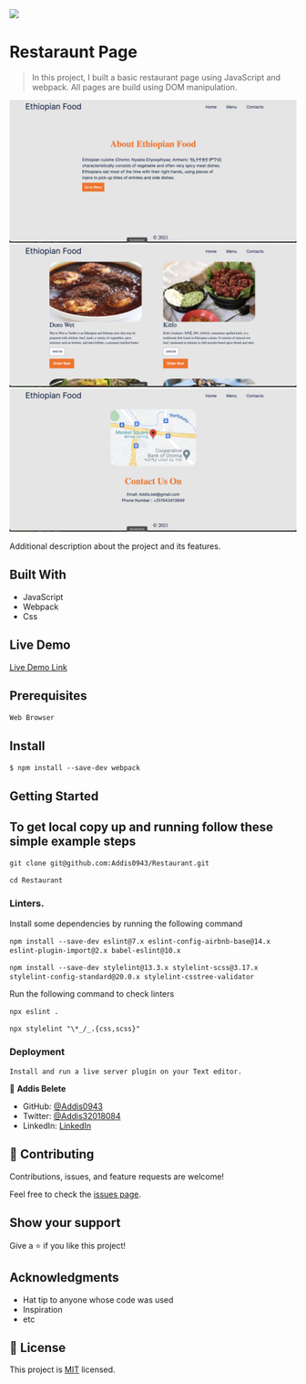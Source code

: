 ![](https://img.shields.io/badge/Microverse-blueviolet)

# Restaraunt Page

> In this project, I built a basic restaurant page using JavaScript and webpack. All pages are build using DOM manipulation.

![screenshot](./assets/home_page.png)
![screenshot](./assets/menu_page.png)
![screenshot](./assets/contact_page.png)

Additional description about the project and its features.

## Built With

- JavaScript
- Webpack
- Css

## Live Demo

[Live Demo Link](https://mystifying-knuth-91d732.netlify.app)

## Prerequisites

```
Web Browser
```

## Install

```
$ npm install --save-dev webpack

```

## Getting Started

## To get local copy up and running follow these simple example steps

```
git clone git@github.com:Addis0943/Restaurant.git
```

```
cd Restaurant
```

### Linters.

Install some dependencies by running the following command

```
npm install --save-dev eslint@7.x eslint-config-airbnb-base@14.x eslint-plugin-import@2.x babel-eslint@10.x
```

```
npm install --save-dev stylelint@13.3.x stylelint-scss@3.17.x stylelint-config-standard@20.0.x stylelint-csstree-validator
```

Run the following command to check linters

```
npx eslint .
```

```
npx stylelint "\*_/_.{css,scss}"
```

### Deployment

```
Install and run a live server plugin on your Text editor.
```

👤 **Addis Belete**

- GitHub: [@Addis0943](https://github.com/Addis0943)
- Twitter: [@Addis32018084](https://twitter.com/Addis32018084)
- LinkedIn: [LinkedIn](https://www.linkedin.com/in/addis-belete-134b98191/)

## 🤝 Contributing

Contributions, issues, and feature requests are welcome!

Feel free to check the [issues page](../../issues/).

## Show your support

Give a ⭐️ if you like this project!

## Acknowledgments

- Hat tip to anyone whose code was used
- Inspiration
- etc

## 📝 License

This project is [MIT](./MIT.md) licensed.
